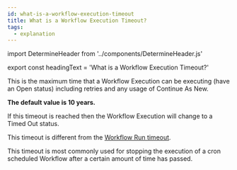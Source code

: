 ```yaml
---
id: what-is-a-workflow-execution-timeout
title: What is a Workflow Execution Timeout?
tags:
  - explanation
---
```


import DetermineHeader from '../components/DetermineHeader.js'

export const headingText = 'What is a Workflow Execution Timeout?'

<DetermineHeader
hLevel={props.heading}
hText={headingText}
/>

This is the maximum time that a Workflow Execution can be executing (have an Open status) including retries and any usage of Continue As New.

**The default value is 10 years.**

If this timeout is reached then the Workflow Execution will change to a Timed Out status.

This timeout is different from the [Workflow Run timeout](/docs/content/what-is-a-workflow-run-timeout).

This timeout is most commonly used for stopping the execution of a cron scheduled Workflow after a certain amount of time has passed.
